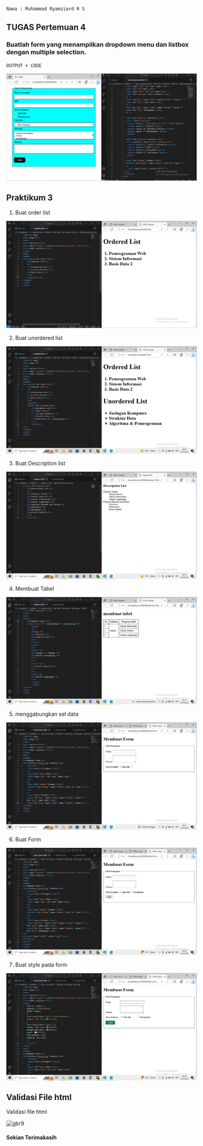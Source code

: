 ```
Nama : Muhammad Ryamziard R S
```

## TUGAS Pertemuan 4

### Buatlah form yang menampilkan dropdown menu dan listbox dengan multiple selection.
```
OUTPUT + CODE
```

![foto8.PNG](foto8.PNG)

## Praktikum 3

1. Buat order list

![foto1.PNG](foto1.PNG)

2. Buat unordered list

![foto2.PNG](foto2.PNG)

3. Buat Description list

![foto3.PNG](foto3.PNG)

4. Membuat Tabel

![foto4.PNG](foto4.PNG)

5. menggabungkan sel data

![foto5.PNG](foto5.PNG)

6. Buat Form

![foto6.PNG](foto6.PNG)

7. Buat style pada form

![foto7.PNG](foto7.PNG)

## Validasi File html

Validasi file html

![gbr9](foto/gbr9.png)

#### Sekian Terimakasih
